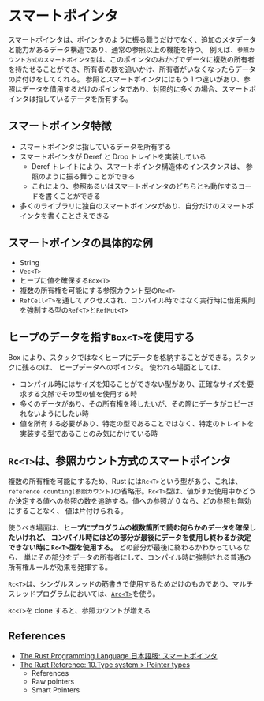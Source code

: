 # スマートポインタ

スマートポインタは、ポインタのように振る舞うだけでなく、追加のメタデータと能力があるデータ構造であり、通常の参照以上の機能を持つ。
例えば、`参照カウント方式のスマートポインタ型`は、このポインタのおかげでデータに複数の所有者を持たせることができ、所有者の数を追いかけ、所有者がいなくなったらデータの片付けをしてくれる。
参照とスマートポインタにはもう 1 つ違いがあり、参照はデータを借用するだけのポインタであり、対照的に多くの場合、スマートポインタは指しているデータを所有する。

## スマートポインタ特徴

- スマートポインタは指しているデータを所有する
- スマートポインタが Deref と Drop トレイトを実装している
  - Deref トレイトにより、スマートポインタ構造体のインスタンスは、 参照のように振る舞うことができる
  - これにより、参照あるいはスマートポインタのどちらとも動作するコードを書くことができる
- 多くのライブラリに独自のスマートポインタがあり、自分だけのスマートポインタを書くことさえできる

## スマートポインタの具体的な例

- String
- `Vec<T>`
- ヒープに値を確保する`Box<T>`
- 複数の所有権を可能にする参照カウント型の`Rc<T>`
- `RefCell<T>`を通してアクセスされ、コンパイル時ではなく実行時に借用規則を強制する型の`Ref<T>`と`RefMut<T>`

## ヒープのデータを指す`Box<T>`を使用する

Box により、スタックではなくヒープにデータを格納することができる。スタックに残るのは、 ヒープデータへのポインタ。
使われる場面としては、

- コンパイル時にはサイズを知ることができない型があり、正確なサイズを要求する文脈でその型の値を使用する時
- 多くのデータがあり、その所有権を移したいが、その際にデータがコピーされないようにしたい時
- 値を所有する必要があり、特定の型であることではなく、特定のトレイトを実装する型であることのみ気にかけている時

## `Rc<T>`は、参照カウント方式のスマートポインタ

複数の所有権を可能にするため、Rust には`Rc<T>`という型があり、これは、`reference counting(参照カウント)`の省略形。`Rc<T>`型は、値がまだ使用中かどうか決定する値への参照の数を追跡する。値への参照が 0 なら、どの参照も無効にすることなく、 値は片付けられる。

使うべき場面は、**ヒープにプログラムの複数箇所で読む何らかのデータを確保したいけれど、 コンパイル時にはどの部分が最後にデータを使用し終わるか決定できない時に `Rc<T>`型を使用する。** どの部分が最後に終わるかわかっているなら、 単にその部分をデータの所有者にして、コンパイル時に強制される普通の所有権ルールが効果を発揮する。

`Rc<T>`は、シングルスレッドの筋書きで使用するためだけのものであり、マルチスレッドプログラムにおいては、[`Arc<T>`](https://doc.rust-jp.rs/book-ja/ch16-03-shared-state.html#arct%E3%81%A7%E5%8E%9F%E5%AD%90%E7%9A%84%E3%81%AA%E5%8F%82%E7%85%A7%E3%82%AB%E3%82%A6%E3%83%B3%E3%83%88)を使う。

`Rc<T>`を clone すると、参照カウントが増える

## References

- [The Rust Programming Language 日本語版: スマートポインタ](https://doc.rust-jp.rs/book-ja/ch15-00-smart-pointers.html)
- [The Rust Reference: 10.Type system > Pointer types](https://doc.rust-lang.org/reference/types/pointer.html#smart-pointers)
  - References
  - Raw pointers
  - Smart Pointers
